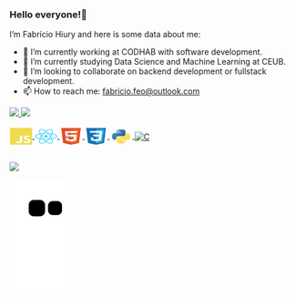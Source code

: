 ### Hello everyone!👋

I’m Fabrício Hiury and here is some data about me:

- 🔭 I’m currently working at CODHAB with software development.
- 🌱 I’m currently studying Data Science and Machine Learning at CEUB.
- 👯 I’m looking to collaborate on backend development or fullstack development.
- 📫 How to reach me: fabricio.feo@outlook.com
<div><a href="https://github.com/FabricioHiury">
  <img height="180em" src="https://github-readme-stats.vercel.app/api/top-langs/?username=FabricioHiury&layout=compact&langs_count=7&theme=blueberry"/>
  <img height="180em" src="https://github-readme-stats.vercel.app/api?username=FabricioHiury&show_icons=true&theme=blueberry&include_all_commits=true&count_private=true"/></div>
<div style="display: inline_block"><br>
  <img align="center" alt="Js" height="30" width="40" src="https://raw.githubusercontent.com/devicons/devicon/master/icons/javascript/javascript-plain.svg">
  <img align="center" alt="React" height="30" width="40" src="https://raw.githubusercontent.com/devicons/devicon/master/icons/react/react-original.svg">
  <img align="center" alt="HTML" height="30" width="40" src="https://raw.githubusercontent.com/devicons/devicon/master/icons/html5/html5-original.svg">
  <img align="center" alt="CSS" height="30" width="40" src="https://raw.githubusercontent.com/devicons/devicon/master/icons/css3/css3-original.svg">
  <img align="center" alt="Python" height="30" width="40" src="https://raw.githubusercontent.com/devicons/devicon/master/icons/python/python-original.svg">
  <img align="center" alt="C" height="30" width="40" src="https://cdn.jsdelivr.net/gh/devicons/devicon/icons/c/c-original.svg">
</div>
  
  ##
 
<div>  
  <a href="https://www.linkedin.com/in/fabricio-hiury/" target="_blank"><img src="https://img.shields.io/badge/-LinkedIn-%230077B5?style=for-the-badge&logo=linkedin&logoColor=white" target="_blank"></a> 
 
  ![Snake animation](https://github.com/rafaballerini/rafaballerini/blob/output/github-contribution-grid-snake.svg)
 
</div>
